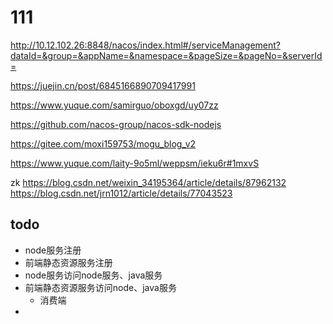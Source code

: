 # 111

http://10.12.102.26:8848/nacos/index.html#/serviceManagement?dataId=&group=&appName=&namespace=&pageSize=&pageNo=&serverId=

https://juejin.cn/post/6845166890709417991

https://www.yuque.com/samirguo/oboxgd/uy07zz

https://github.com/nacos-group/nacos-sdk-nodejs

https://gitee.com/moxi159753/mogu_blog_v2

https://www.yuque.com/laity-9o5ml/weppsm/ieku6r#1mxvS

zk
https://blog.csdn.net/weixin_34195364/article/details/87962132
https://blog.csdn.net/jrn1012/article/details/77043523


## todo

- node服务注册
- 前端静态资源服务注册
- node服务访问node服务、java服务
- 前端静态资源服务访问node、java服务
  - 消费端
- 
